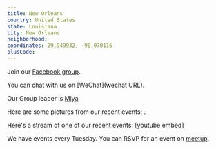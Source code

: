 ```yaml
---
title: New Orleans
country: United States
state: Louisiana
city: New Orleans
neighborhood: 
coordinates: 29.949932, -90.070116
plusCode:
---
```

Join our [Facebook group](https://www.facebook.com/groups/free.code.camp.neworleans).

You can chat with us on [WeChat](wechat URL).

Our Group leader is [Miya](freecodecamp.org/miya)

Here are some pictures from our recent events:
![]().

Here's a stream of one of our recent events:
[youtube embed]

We have events every Tuesday. You can RSVP for an event on [meetup](meetupurl).
